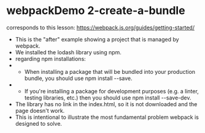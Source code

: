 # webpackDemo 2-create-a-bundle
corresponds to this lesson:
https://webpack.js.org/guides/getting-started/

* This is the "after" example showing a project that is managed by webpack.
* We installed the lodash library using npm.
* regarding npm installations:
* * When installing a package that will be bundled into your production bundle, you should use npm install --save. 
* * If you're installing a package for development purposes (e.g. a linter, testing libraries, etc.) then you should use npm install --save-dev.
* The library has no link in the index.html, so it is not downloaded and the page doesn't work.
* This is intentional to illustrate the most fundamental problem webpack is designed to solve.